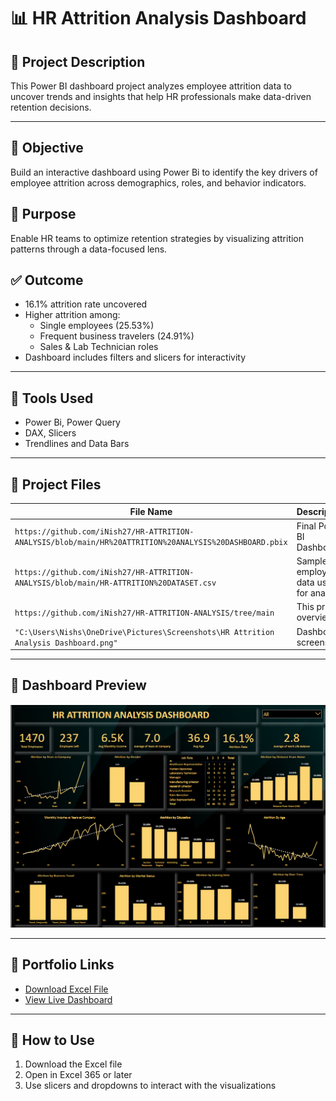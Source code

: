 # 📊 HR Attrition Analysis Dashboard

## 📝 Project Description  
This Power BI dashboard project analyzes employee attrition data to uncover trends and insights that help HR professionals make data-driven retention decisions.

---

## 📌 Objective  
Build an interactive dashboard using Power Bi to identify the key drivers of employee attrition across demographics, roles, and behavior indicators.

## 🎯 Purpose
Enable HR teams to optimize retention strategies by visualizing attrition patterns through a data-focused lens.

## ✅ Outcome
- 16.1% attrition rate uncovered
- Higher attrition among:
  - Single employees (25.53%)
  - Frequent business travelers (24.91%)
  - Sales & Lab Technician roles
- Dashboard includes filters and slicers for interactivity

---

## 🧰 Tools Used  
- Power Bi, Power Query 
- DAX, Slicers  
- Trendlines and Data Bars  

---

## 📂 Project Files
| File Name | Description |
|-----------|-------------|
| `https://github.com/iNish27/HR-ATTRITION-ANALYSIS/blob/main/HR%20ATTRITION%20ANALYSIS%20DASHBOARD.pbix` | Final Power BI Dashboard |
| `https://github.com/iNish27/HR-ATTRITION-ANALYSIS/blob/main/HR-ATTRITION%20DATASET.csv` | Sample employee data used for analysis |
| `https://github.com/iNish27/HR-ATTRITION-ANALYSIS/tree/main` | This project overview |
| `"C:\Users\Nishs\OneDrive\Pictures\Screenshots\HR Attrition Analysis Dashboard.png"` |Dashboard screenshot |

---

## 📸 Dashboard Preview  
![Dashboard](https://github.com/iNish27/HR-ATTRITION-ANALYSIS/blob/main/HR%20Attrition%20Analysis%20Dashboard.png)

---

## 🔗 Portfolio Links  
- [Download Excel File](https://github.com/iNish27/HR-ATTRITION-ANALYSIS/blob/main/HR-ATTRITION%20DATASET.csv)
- [View Live Dashboard](https://github.com/iNish27/HR-ATTRITION-ANALYSIS/blob/main/HR%20ATTRITION%20ANALYSIS%20DASHBOARD.pbix)

---

## 🚀 How to Use
1. Download the Excel file
2. Open in Excel 365 or later
3. Use slicers and dropdowns to interact with the visualizations
